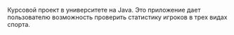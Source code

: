 Курсовой проект в университете на Java. Это приложение дает пользователю возможность проверить статистику игроков в трех видах спорта.
